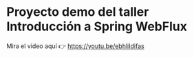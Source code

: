 # Proyecto demo del taller Introducción a Spring WebFlux

Mira el video aquí 👉 https://youtu.be/ebhliIdifas
